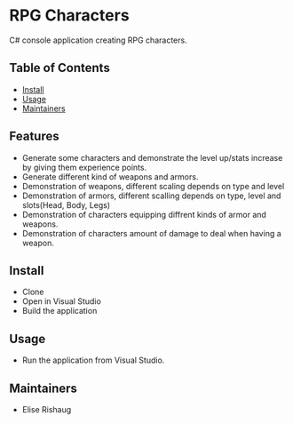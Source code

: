 ﻿# RPG Characters
C# console application creating RPG characters.

## Table of Contents
- [Install](#install)
- [Usage](#usage)
- [Maintainers](#maintainers)

## Features
- Generate some characters and demonstrate the level up/stats increase by giving them experience points. 
- Generate different kind of weapons and armors. 
- Demonstration of weapons, different scaling depends on type and level
- Demonstration of armors, different scalling depends on type, level and slots(Head, Body, Legs)
- Demonstration of characters equipping diffrent kinds of armor and weapons. 
- Demonstration of characters amount of damage to deal when having a weapon. 

## Install
- Clone 
- Open in Visual Studio
- Build the application

## Usage
- Run the application from Visual Studio.

## Maintainers
- Elise Rishaug
